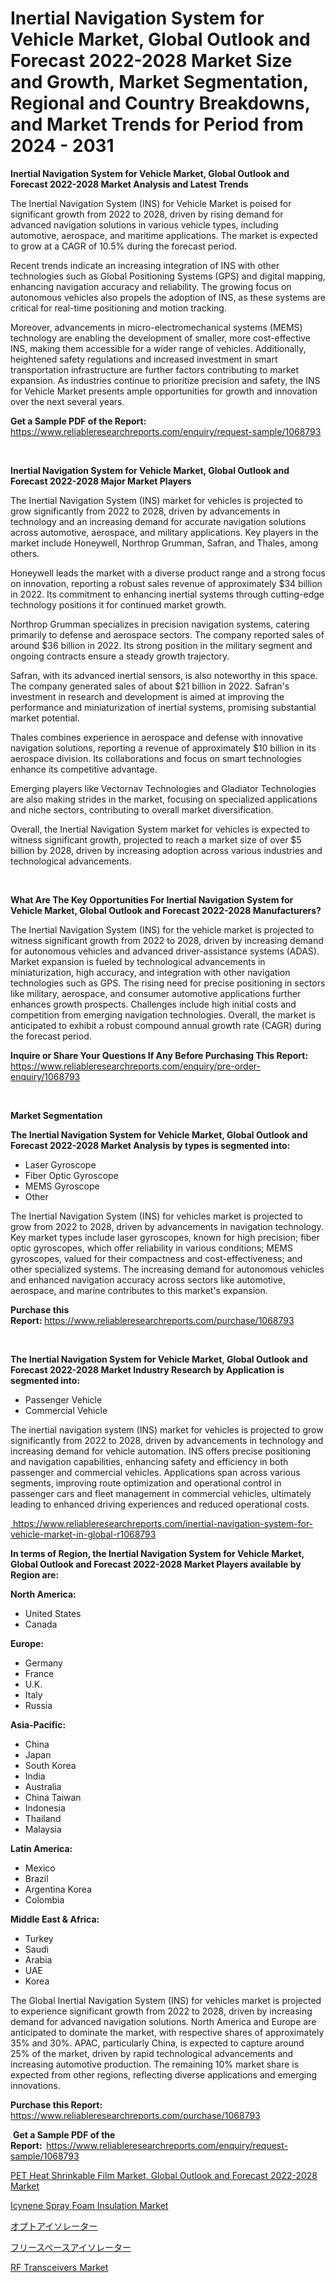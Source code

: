 <p><h1>Inertial Navigation System for Vehicle Market, Global Outlook and Forecast 2022-2028 Market Size and Growth, Market Segmentation, Regional and Country Breakdowns, and Market Trends for Period from 2024 -  2031</h1></p><p><strong>Inertial Navigation System for Vehicle Market, Global Outlook and Forecast 2022-2028 Market Analysis and Latest Trends</strong></p>
<p><p>The Inertial Navigation System (INS) for Vehicle Market is poised for significant growth from 2022 to 2028, driven by rising demand for advanced navigation solutions in various vehicle types, including automotive, aerospace, and maritime applications. The market is expected to grow at a CAGR of 10.5% during the forecast period. </p><p>Recent trends indicate an increasing integration of INS with other technologies such as Global Positioning Systems (GPS) and digital mapping, enhancing navigation accuracy and reliability. The growing focus on autonomous vehicles also propels the adoption of INS, as these systems are critical for real-time positioning and motion tracking. </p><p>Moreover, advancements in micro-electromechanical systems (MEMS) technology are enabling the development of smaller, more cost-effective INS, making them accessible for a wider range of vehicles. Additionally, heightened safety regulations and increased investment in smart transportation infrastructure are further factors contributing to market expansion. As industries continue to prioritize precision and safety, the INS for Vehicle Market presents ample opportunities for growth and innovation over the next several years.</p></p>
<p><strong>Get a Sample PDF of the Report:&nbsp;</strong> <a href="https://www.reliableresearchreports.com/enquiry/request-sample/1068793">https://www.reliableresearchreports.com/enquiry/request-sample/1068793</a></p>
<p>&nbsp;</p>
<p><strong>Inertial Navigation System for Vehicle Market, Global Outlook and Forecast 2022-2028 Major Market Players</strong></p>
<p><p>The Inertial Navigation System (INS) market for vehicles is projected to grow significantly from 2022 to 2028, driven by advancements in technology and an increasing demand for accurate navigation solutions across automotive, aerospace, and military applications. Key players in the market include Honeywell, Northrop Grumman, Safran, and Thales, among others.</p><p>Honeywell leads the market with a diverse product range and a strong focus on innovation, reporting a robust sales revenue of approximately $34 billion in 2022. Its commitment to enhancing inertial systems through cutting-edge technology positions it for continued market growth.</p><p>Northrop Grumman specializes in precision navigation systems, catering primarily to defense and aerospace sectors. The company reported sales of around $36 billion in 2022. Its strong position in the military segment and ongoing contracts ensure a steady growth trajectory.</p><p>Safran, with its advanced inertial sensors, is also noteworthy in this space. The company generated sales of about $21 billion in 2022. Safran's investment in research and development is aimed at improving the performance and miniaturization of inertial systems, promising substantial market potential.</p><p>Thales combines experience in aerospace and defense with innovative navigation solutions, reporting a revenue of approximately $10 billion in its aerospace division. Its collaborations and focus on smart technologies enhance its competitive advantage.</p><p>Emerging players like Vectornav Technologies and Gladiator Technologies are also making strides in the market, focusing on specialized applications and niche sectors, contributing to overall market diversification.</p><p>Overall, the Inertial Navigation System market for vehicles is expected to witness significant growth, projected to reach a market size of over $5 billion by 2028, driven by increasing adoption across various industries and technological advancements.</p></p>
<p>&nbsp;</p>
<p><strong>What Are The Key Opportunities For Inertial Navigation System for Vehicle Market, Global Outlook and Forecast 2022-2028 Manufacturers?</strong></p>
<p><p>The Inertial Navigation System (INS) for the vehicle market is projected to witness significant growth from 2022 to 2028, driven by increasing demand for autonomous vehicles and advanced driver-assistance systems (ADAS). Market expansion is fueled by technological advancements in miniaturization, high accuracy, and integration with other navigation technologies such as GPS. The rising need for precise positioning in sectors like military, aerospace, and consumer automotive applications further enhances growth prospects. Challenges include high initial costs and competition from emerging navigation technologies. Overall, the market is anticipated to exhibit a robust compound annual growth rate (CAGR) during the forecast period.</p></p>
<p><strong>Inquire or Share Your Questions If Any Before Purchasing This Report:</strong> <a href="https://www.reliableresearchreports.com/enquiry/pre-order-enquiry/1068793">https://www.reliableresearchreports.com/enquiry/pre-order-enquiry/1068793</a></p>
<p>&nbsp;</p>
<p><strong>Market Segmentation</strong></p>
<p><strong>The Inertial Navigation System for Vehicle Market, Global Outlook and Forecast 2022-2028 Market Analysis by types is segmented into:</strong></p>
<p><ul><li>Laser Gyroscope</li><li>Fiber Optic Gyroscope</li><li>MEMS Gyroscope</li><li>Other</li></ul></p>
<p><p>The Inertial Navigation System (INS) for vehicles market is projected to grow from 2022 to 2028, driven by advancements in navigation technology. Key market types include laser gyroscopes, known for high precision; fiber optic gyroscopes, which offer reliability in various conditions; MEMS gyroscopes, valued for their compactness and cost-effectiveness; and other specialized systems. The increasing demand for autonomous vehicles and enhanced navigation accuracy across sectors like automotive, aerospace, and marine contributes to this market's expansion.</p></p>
<p><strong>Purchase this Report:&nbsp;</strong><a href="https://www.reliableresearchreports.com/purchase/1068793">https://www.reliableresearchreports.com/purchase/1068793</a></p>
<p>&nbsp;</p>
<p><strong>The Inertial Navigation System for Vehicle Market, Global Outlook and Forecast 2022-2028 Market Industry Research by Application is segmented into:</strong></p>
<p><ul><li>Passenger Vehicle</li><li>Commercial Vehicle</li></ul></p>
<p><p>The inertial navigation system (INS) market for vehicles is projected to grow significantly from 2022 to 2028, driven by advancements in technology and increasing demand for vehicle automation. INS offers precise positioning and navigation capabilities, enhancing safety and efficiency in both passenger and commercial vehicles. Applications span across various segments, improving route optimization and operational control in passenger cars and fleet management in commercial vehicles, ultimately leading to enhanced driving experiences and reduced operational costs.</p></p>
<p><a href="https://www.reliableresearchreports.com/inertial-navigation-system-for-vehicle-market-in-global-r1068793">&nbsp;https://www.reliableresearchreports.com/inertial-navigation-system-for-vehicle-market-in-global-r1068793</a></p>
<p><strong>In terms of Region, the Inertial Navigation System for Vehicle Market, Global Outlook and Forecast 2022-2028 Market Players available by Region are:</strong></p>
<p>
    <p> <strong> North America: </strong>
        <ul>
            <li>United States</li>
            <li>Canada</li>
        </ul>
        </p> 
    <p> <strong> Europe: </strong>
        <ul>
            <li>Germany</li>
            <li>France</li>
            <li>U.K.</li>
            <li>Italy</li>
            <li>Russia</li>
        </ul>
        </p> 
    <p> <strong> Asia-Pacific: </strong>
        <ul>
            <li>China</li>
            <li>Japan</li>
            <li>South Korea</li>
            <li>India</li>
            <li>Australia</li>
            <li>China Taiwan</li>
            <li>Indonesia</li>
            <li>Thailand</li>
            <li>Malaysia</li>
        </ul>
        </p> 
    <p> <strong> Latin America: </strong>
        <ul>
            <li>Mexico</li>
            <li>Brazil</li>
            <li>Argentina Korea</li>
            <li>Colombia</li>
        </ul>
        </p> 
    <p> <strong> Middle East & Africa: </strong>
        <ul>
            <li>Turkey</li>
            <li>Saudi</li>
            <li>Arabia</li>
            <li>UAE</li>
            <li>Korea</li>
        </ul>
    </p>
    </p>
<p><p>The Global Inertial Navigation System (INS) for vehicles market is projected to experience significant growth from 2022 to 2028, driven by increasing demand for advanced navigation solutions. North America and Europe are anticipated to dominate the market, with respective shares of approximately 35% and 30%. APAC, particularly China, is expected to capture around 25% of the market, driven by rapid technological advancements and increasing automotive production. The remaining 10% market share is expected from other regions, reflecting diverse applications and emerging innovations.</p></p>
<p><strong>Purchase this Report: </strong><a href="https://www.reliableresearchreports.com/purchase/1068793">https://www.reliableresearchreports.com/purchase/1068793</a></p>
<p>&nbsp;<strong>Get a Sample PDF of the Report:&nbsp;&nbsp;</strong><a href="https://www.reliableresearchreports.com/enquiry/request-sample/1068793">https://www.reliableresearchreports.com/enquiry/request-sample/1068793</a></p>
<p><strong></strong></p>
<p><p><a href="https://github.com/AbbasMahmud554/Market-Research-Report-List-1/blob/main/pet-heat-shrinkable-film-market-global-outlook-and-forecast-2022-2028-market.md">PET Heat Shrinkable Film Market, Global Outlook and Forecast 2022-2028 Market</a></p><p><a href="https://issuu.com/reportprime-2/docs/icynene-spray-foam-insulation-marke_c8975400ba1eff">Icynene Spray Foam Insulation Market</a></p><p><a href="https://medium.com/@erickbotsfortrd46766/opto-isolators-market-%E3%81%AF-%E3%82%B3%E3%82%B9%E3%83%88%E7%AE%A1%E7%90%86%E3%81%A8%E5%8A%B9%E7%8E%87%E5%90%91%E4%B8%8A%E3%82%92%E5%84%AA%E5%85%88%E3%81%97%E3%81%BE%E3%81%99-%E3%81%95%E3%82%89%E3%81%AB-%E5%A0%B1%E5%91%8A%E6%9B%B8%E3%81%AF%E5%B8%82%E5%A0%B4%E3%81%AE%E9%9C%80%E8%A6%81%E9%9D%A2%E3%81%A8%E4%BE%9B%E7%B5%A6%E9%9D%A2%E3%81%AE%E4%B8%A1%E6%96%B9%E3%82%92%E3%82%AB%E3%83%90%E3%83%BC%E3%81%97%E3%81%A6%E3%81%84%E3%81%BE%E3%81%99-opto-isolators-%E5%B8%82%E5%A0%B4%E3%81%AF-2024-79ede2ada125">オプトアイソレーター</a></p><p><a href="https://medium.com/@erickbotsfortrd46766/free-space-isolators-market-%E3%81%AE%E3%82%B0%E3%83%AD%E3%83%BC%E3%83%90%E3%83%AB%E5%B8%82%E5%A0%B4%E6%A6%82%E8%A6%81%E3%81%AF-%E4%B8%96%E7%95%8C%E3%81%8A%E3%82%88%E3%81%B3%E4%B8%BB%E8%A6%81%E5%B8%82%E5%A0%B4%E3%81%AB%E3%81%8A%E3%81%91%E3%82%8B%E6%A5%AD%E7%95%8C%E3%81%AB%E5%BD%B1%E9%9F%BF%E3%82%92%E4%B8%8E%E3%81%88%E3%82%8B%E4%B8%BB%E8%A6%81%E3%81%AA%E3%83%88%E3%83%AC%E3%83%B3%E3%83%89%E3%81%AB%E3%81%A4%E3%81%84%E3%81%A6-%E7%8B%AC%E8%87%AA%E3%81%AE%E8%A6%96%E7%82%B9%E3%82%92%E6%8F%90%E4%BE%9B%E3%81%97%E3%81%BE%E3%81%99-9b9eb345be52">フリースペースアイソレーター</a></p><p><a href="https://www.linkedin.com/pulse/how-rf-transceivers-market-evolved-key-trends-regional-dynamics-3ifac?trackingId=lCdv5hSARY2T%2FmWQ71aknA%3D%3D">RF Transceivers Market</a></p></p>